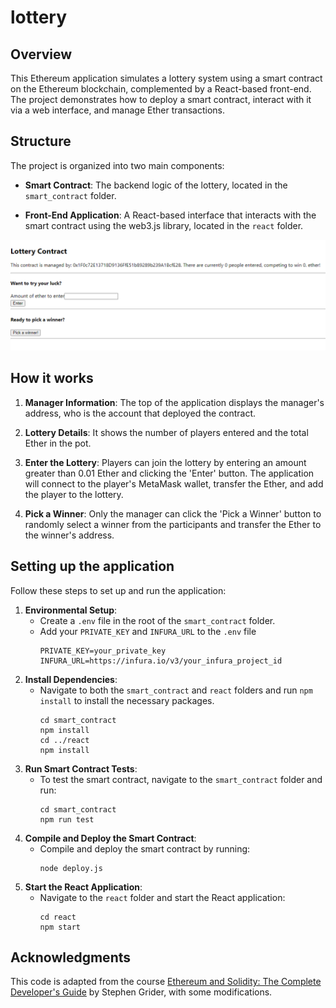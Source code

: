 # lottery

## Overview

This Ethereum application simulates a lottery system using a smart contract on the Ethereum blockchain, complemented by a React-based front-end. The project demonstrates how to deploy a smart contract, interact with it via a web interface, and manage Ether transactions.

## Structure

The project is organized into two main components:

- **Smart Contract**: The backend logic of the lottery, located in the `smart_contract` folder.

- **Front-End Application**: A React-based interface that interacts with the smart contract using the web3.js library, located in the `react` folder.

![alt text](https://github.com/RosarioB/lottery/blob/main/github_images/lottery.png?raw=true)

## How it works

1. **Manager Information**: The top of the application displays the manager's address, who is the account that deployed the contract.

2. **Lottery Details**: It shows the number of players entered and the total Ether in the pot.

3. **Enter the Lottery**: Players can join the lottery by entering an amount greater than 0.01 Ether and clicking the 'Enter' button. The application will connect to the player's MetaMask wallet, transfer the Ether, and add the player to the lottery.

4. **Pick a Winner**: Only the manager can click the 'Pick a Winner' button to randomly select a winner from the participants and transfer the Ether to the winner's address.

## Setting up the application

Follow these steps to set up and run the application:

1. **Environmental Setup**:
    - Create a `.env` file in the root of the `smart_contract` folder. 
    - Add your `PRIVATE_KEY` and `INFURA_URL` to the `.env` file
        ```
        PRIVATE_KEY=your_private_key
        INFURA_URL=https://infura.io/v3/your_infura_project_id
        ```
2. **Install Dependencies**:
    - Navigate to both the `smart_contract` and `react` folders and run `npm install` to install the necessary packages.
        ```
        cd smart_contract
        npm install
        cd ../react
        npm install
        ```
3. **Run Smart Contract Tests**:
    - To test the smart contract, navigate to the `smart_contract` folder and run:
        ```
        cd smart_contract
        npm run test
        ```
4. **Compile and Deploy the Smart Contract**:
    - Compile and deploy the smart contract by running:
        ```
        node deploy.js
        ```
5. **Start the React Application**:
    - Navigate to the `react` folder and start the React application:
        ```
        cd react
        npm start
        ```

## Acknowledgments

This code is adapted from the course [Ethereum and Solidity: The Complete Developer's Guide](https://www.udemy.com/course/ethereum-and-solidity-the-complete-developers-guide) by Stephen Grider, with some modifications.
